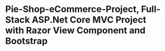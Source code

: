 # Pie-Shop-eCommerce-Project, Full-Stack ASP.Net Core MVC Project with Razor View Component and Bootstrap
